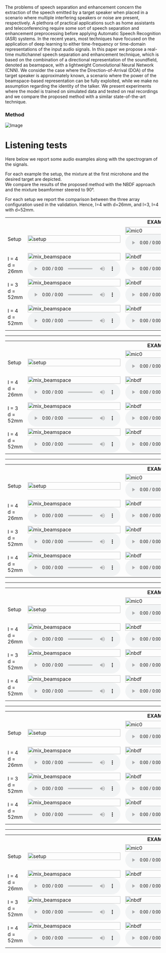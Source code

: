 The problems of speech separation and enhancement concern the extraction of the speech emitted by a target speaker when placed in a scenario where multiple interfering speakers or noise are present, respectively. A plethora of practical applications such as home assistants and teleconferencing require some sort of speech separation and enhancement preprocessing before applying Automatic Speech Recognition (ASR) systems. In the recent years, most techniques have focused on the application of deep learning to either time-frequency or time-domain representations of the input audio signals. In this paper we propose a real-time multichannel speech separation and enhancement technique, which is based on the combination of a directional representation of the soundfield, denoted as beamspace, with a lightweight Convolutional Neural Network (CNN). We consider the case where the Direction-of-Arrival (DOA) of the target speaker is approximately known, a scenario where the power of the beamspace-based representation can be fully exploited, while we make no assumption regarding the identity of the talker. We present experiments where the model is trained on simulated data and tested on real recordings and we compare the proposed method with a similar state-of-the-art technique.


### Method
![Image](figures/pipeline.png)

# Listening tests
Here below we report some audio examples along with the spectrogram of the signals. <br>

For each example the setup, the mixture at the first microhone and the desired target are depicted. <br>
We compare the results of the proposed method with the NBDF approach and the mixture beamformer steered to 90°.

For each setup we report the comparison between the three array configuration used in the validation. Hence, I=4 with d=26mm,
and I=3, I=4 with d=52mm.

<!-- ***************************************** EXAMPLE 1 *************************************************** -->
<table style="width: 100%; table-layout: fixed; word-wrap: normal;">
  <!-- SETUP -->
  <tr> 
    <th colspan="4" style="text-align:center;">EXAMPLE 1</th>
  </tr>
  <tr>
    <td>
      Setup
    </td>
    <td>
      <img src="examples/exs1/ds1/setup.png" title="setup" width="100%"/>
    </td>
    <td>
      <img src="examples/exs1/ds1/mixture_mic0.png" title="mic0" width="100%"/>
      <audio controls>
        <source src="examples/exs1/ds1/mixture_mic0.wav" type="audio/mpeg">
        Your browser does not support the audio element.
      </audio>
    </td>
    <td>
      <img src="examples/exs1/ds1/target_beamspace.png" title="target" width="100%"/>
      <audio controls>
        <source src="examples/exs1/ds1/target_beamspace.wav" type="audio/mpeg">
        Your browser does not support the audio element.
      </audio>
    </td>
  </tr>
  <!-- TITLE 
  <tr> 
    <td>
      Dataset
    </td>
    <td>
      Mixture Beamspace
    </td>
    <td>
      NBDF method
    </td>
    <td>
      Proposed method
    </td>
  </tr>
  -->
  <!-- DATASET 1 -->
  <tr> 
    <td>
      I = 4 <br>
      d = 26mm
    </td>
    <td>
      <img src="examples/exs1/ds1/mixture_beamspace.png" title="mix_beamspace" width="100%"/>
      <audio controls>
        <source src="examples/exs1/ds1/mixture_beamspace.wav" type="audio/mpeg">
        Your browser does not support the audio element.
      </audio>
    </td>
    <td>
      <img src="examples/exs1/ds1/nbdf.png" title="nbdf" width="100%"/>
      <audio controls>
        <source src="examples/exs1/ds1/nbdf.wav" type="audio/mpeg">
        Your browser does not support the audio element.
      </audio>
    </td>
    <td>
      <img src="examples/exs1/ds1/proposed.png" title="target" width="100%"/>
      <audio controls>
        <source src="examples/exs1/ds1/proposed.wav" type="audio/mpeg">
        Your browser does not support the audio element.
      </audio>
    </td>
  </tr>
  <!-- DATASET 2 -->
  <tr> 
    <td>
      I = 3 <br>
      d = 52mm
    </td>
    <td>
      <img src="examples/exs1/ds2/mixture_beamspace.png" title="mix_beamspace" width="100%"/>
      <audio controls>
        <source src="examples/exs1/ds2/mixture_beamspace.wav" type="audio/mpeg">
        Your browser does not support the audio element.
      </audio>
    </td>
    <td>
      <img src="examples/exs1/ds2/nbdf.png" title="nbdf" width="100%"/>
      <audio controls>
        <source src="examples/exs1/ds2/nbdf.wav" type="audio/mpeg">
        Your browser does not support the audio element.
      </audio>
    </td>
    <td>
      <img src="examples/exs1/ds2/proposed.png" title="target" width="100%"/>
      <audio controls>
        <source src="examples/exs1/ds2/proposed.wav" type="audio/mpeg">
        Your browser does not support the audio element.
      </audio>
    </td>
  </tr>
  <!-- DATASET 3 -->
  <tr> 
    <td>
      I = 4 <br>
      d = 52mm
    </td>
    <td>
      <img src="examples/exs1/ds3/mixture_beamspace.png" title="mix_beamspace" width="100%"/>
      <audio controls>
        <source src="examples/exs1/ds3/mixture_beamspace.wav" type="audio/mpeg">
        Your browser does not support the audio element.
      </audio>
    </td>
    <td>
      <img src="examples/exs1/ds3/nbdf.png" title="nbdf" width="100%"/>
      <audio controls>
        <source src="examples/exs1/ds3/nbdf.wav" type="audio/mpeg">
        Your browser does not support the audio element.
      </audio>
    </td>
    <td>
      <img src="examples/exs1/ds3/proposed.png" title="target" width="100%"/>
      <audio controls>
        <source src="examples/exs1/ds3/proposed.wav" type="audio/mpeg">
        Your browser does not support the audio element.
      </audio>
    </td>
  </tr>
</table>

<!-- ***************************************** EXAMPLE 2 *************************************************** -->
<hr />
<table style="width: 100%; table-layout: fixed; word-wrap: normal;">
  <!-- SETUP -->
  <tr> 
    <th colspan="4" style="text-align:center;">EXAMPLE 2</th>
  </tr>
  <tr>
    <td>
      Setup
    </td>
    <td>
      <img src="examples/exs2/ds1/setup.png" title="setup" width="100%"/>
    </td>
    <td>
      <img src="examples/exs2/ds1/mixture_mic0.png" title="mic0" width="100%"/>
      <audio controls>
        <source src="examples/exs2/ds1/mixture_mic0.wav" type="audio/mpeg">
        Your browser does not support the audio element.
      </audio>
    </td>
    <td>
      <img src="examples/exs2/ds1/target_beamspace.png" title="target" width="100%"/>
      <audio controls>
        <source src="examples/exs2/ds1/target_beamspace.wav" type="audio/mpeg">
        Your browser does not support the audio element.
      </audio>
    </td>
  </tr>
  <!-- TITLE 
  <tr> 
    <td>
      Dataset
    </td>
    <td>
      Mixture Beamspace
    </td>
    <td>
      NBDF method
    </td>
    <td>
      Proposed method
    </td>
  </tr>
  -->
  <!-- DATASET 1 -->
  <tr> 
    <td>
      I = 4 <br>
      d = 26mm
    </td>
    <td>
      <img src="examples/exs2/ds1/mixture_beamspace.png" title="mix_beamspace" width="100%"/>
      <audio controls>
        <source src="examples/exs2/ds1/mixture_beamspace.wav" type="audio/mpeg">
        Your browser does not support the audio element.
      </audio>
    </td>
    <td>
      <img src="examples/exs2/ds1/nbdf.png" title="nbdf" width="100%"/>
      <audio controls>
        <source src="examples/exs2/ds1/nbdf.wav" type="audio/mpeg">
        Your browser does not support the audio element.
      </audio>
    </td>
    <td>
      <img src="examples/exs2/ds1/proposed.png" title="target" width="100%"/>
      <audio controls>
        <source src="examples/exs2/ds1/proposed.wav" type="audio/mpeg">
        Your browser does not support the audio element.
      </audio>
    </td>
  </tr>
  <!-- DATASET 2 -->
  <tr> 
    <td>
      I = 3 <br>
      d = 52mm
    </td>
    <td>
      <img src="examples/exs2/ds2/mixture_beamspace.png" title="mix_beamspace" width="100%"/>
      <audio controls>
        <source src="examples/exs2/ds2/mixture_beamspace.wav" type="audio/mpeg">
        Your browser does not support the audio element.
      </audio>
    </td>
    <td>
      <img src="examples/exs2/ds2/nbdf.png" title="nbdf" width="100%"/>
      <audio controls>
        <source src="examples/exs2/ds2/nbdf.wav" type="audio/mpeg">
        Your browser does not support the audio element.
      </audio>
    </td>
    <td>
      <img src="examples/exs2/ds2/proposed.png" title="target" width="100%"/>
      <audio controls>
        <source src="examples/exs2/ds2/proposed.wav" type="audio/mpeg">
        Your browser does not support the audio element.
      </audio>
    </td>
  </tr>
  <!-- DATASET 3 -->
  <tr> 
    <td>
      I = 4 <br>
      d = 52mm
    </td>
    <td>
      <img src="examples/exs2/ds3/mixture_beamspace.png" title="mix_beamspace" width="100%"/>
      <audio controls>
        <source src="examples/exs2/ds3/mixture_beamspace.wav" type="audio/mpeg">
        Your browser does not support the audio element.
      </audio>
    </td>
    <td>
      <img src="examples/exs2/ds3/nbdf.png" title="nbdf" width="100%"/>
      <audio controls>
        <source src="examples/exs2/ds3/nbdf.wav" type="audio/mpeg">
        Your browser does not support the audio element.
      </audio>
    </td>
    <td>
      <img src="examples/exs2/ds3/proposed.png" title="target" width="100%"/>
      <audio controls>
        <source src="examples/exs2/ds3/proposed.wav" type="audio/mpeg">
        Your browser does not support the audio element.
      </audio>
    </td>
  </tr>
</table>

<!-- ***************************************** EXAMPLE 3 *************************************************** -->
<hr />
<table style="width: 100%; table-layout: fixed; word-wrap: normal;">
  <!-- SETUP -->
  <tr> 
    <th colspan="4" style="text-align:center;">EXAMPLE 3</th>
  </tr>
  <tr>
    <td>
      Setup
    </td>
    <td>
      <img src="examples/exs3/ds1/setup.png" title="setup" width="100%"/>
    </td>
    <td>
      <img src="examples/exs3/ds1/mixture_mic0.png" title="mic0" width="100%"/>
      <audio controls>
        <source src="examples/exs3/ds1/mixture_mic0.wav" type="audio/mpeg">
        Your browser does not support the audio element.
      </audio>
    </td>
    <td>
      <img src="examples/exs3/ds1/target_beamspace.png" title="target" width="100%"/>
      <audio controls>
        <source src="examples/exs3/ds1/target_beamspace.wav" type="audio/mpeg">
        Your browser does not support the audio element.
      </audio>
    </td>
  </tr>
  <!-- TITLE 
  <tr> 
    <td>
      Dataset
    </td>
    <td>
      Mixture Beamspace
    </td>
    <td>
      NBDF method
    </td>
    <td>
      Proposed method
    </td>
  </tr>
  -->
  <!-- DATASET 1 -->
  <tr> 
    <td>
      I = 4 <br>
      d = 26mm
    </td>
    <td>
      <img src="examples/exs3/ds1/mixture_beamspace.png" title="mix_beamspace" width="100%"/>
      <audio controls>
        <source src="examples/exs3/ds1/mixture_beamspace.wav" type="audio/mpeg">
        Your browser does not support the audio element.
      </audio>
    </td>
    <td>
      <img src="examples/exs3/ds1/nbdf.png" title="nbdf" width="100%"/>
      <audio controls>
        <source src="examples/exs3/ds1/nbdf.wav" type="audio/mpeg">
        Your browser does not support the audio element.
      </audio>
    </td>
    <td>
      <img src="examples/exs3/ds1/proposed.png" title="target" width="100%"/>
      <audio controls>
        <source src="examples/exs3/ds1/proposed.wav" type="audio/mpeg">
        Your browser does not support the audio element.
      </audio>
    </td>
  </tr>
  <!-- DATASET 2 -->
  <tr> 
    <td>
      I = 3 <br>
      d = 52mm
    </td>
    <td>
      <img src="examples/exs3/ds2/mixture_beamspace.png" title="mix_beamspace" width="100%"/>
      <audio controls>
        <source src="examples/exs3/ds2/mixture_beamspace.wav" type="audio/mpeg">
        Your browser does not support the audio element.
      </audio>
    </td>
    <td>
      <img src="examples/exs3/ds2/nbdf.png" title="nbdf" width="100%"/>
      <audio controls>
        <source src="examples/exs3/ds2/nbdf.wav" type="audio/mpeg">
        Your browser does not support the audio element.
      </audio>
    </td>
    <td>
      <img src="examples/exs3/ds2/proposed.png" title="target" width="100%"/>
      <audio controls>
        <source src="examples/exs3/ds2/proposed.wav" type="audio/mpeg">
        Your browser does not support the audio element.
      </audio>
    </td>
  </tr>
  <!-- DATASET 3 -->
  <tr> 
    <td>
      I = 4 <br>
      d = 52mm
    </td>
    <td>
      <img src="examples/exs3/ds3/mixture_beamspace.png" title="mix_beamspace" width="100%"/>
      <audio controls>
        <source src="examples/exs3/ds3/mixture_beamspace.wav" type="audio/mpeg">
        Your browser does not support the audio element.
      </audio>
    </td>
    <td>
      <img src="examples/exs3/ds3/nbdf.png" title="nbdf" width="100%"/>
      <audio controls>
        <source src="examples/exs3/ds3/nbdf.wav" type="audio/mpeg">
        Your browser does not support the audio element.
      </audio>
    </td>
    <td>
      <img src="examples/exs3/ds3/proposed.png" title="target" width="100%"/>
      <audio controls>
        <source src="examples/exs3/ds3/proposed.wav" type="audio/mpeg">
        Your browser does not support the audio element.
      </audio>
    </td>
  </tr>
</table>

<!-- ***************************************** EXAMPLE 4 *************************************************** -->
<hr />
<table style="width: 100%; table-layout: fixed; word-wrap: normal;">
  <!-- SETUP -->
  <tr> 
    <th colspan="4" style="text-align:center;">EXAMPLE 4</th>
  </tr>
  <tr>
    <td>
      Setup
    </td>
    <td>
      <img src="examples/exs4/ds1/setup.png" title="setup" width="100%"/>
    </td>
    <td>
      <img src="examples/exs4/ds1/mixture_mic0.png" title="mic0" width="100%"/>
      <audio controls>
        <source src="examples/exs4/ds1/mixture_mic0.wav" type="audio/mpeg">
        Your browser does not support the audio element.
      </audio>
    </td>
    <td>
      <img src="examples/exs4/ds1/target_beamspace.png" title="target" width="100%"/>
      <audio controls>
        <source src="examples/exs4/ds1/target_beamspace.wav" type="audio/mpeg">
        Your browser does not support the audio element.
      </audio>
    </td>
  </tr>
  <!-- TITLE 
  <tr> 
    <td>
      Dataset
    </td>
    <td>
      Mixture Beamspace
    </td>
    <td>
      NBDF method
    </td>
    <td>
      Proposed method
    </td>
  </tr>
  -->
  <!-- DATASET 1 -->
  <tr> 
    <td>
      I = 4 <br>
      d = 26mm
    </td>
    <td>
      <img src="examples/exs4/ds1/mixture_beamspace.png" title="mix_beamspace" width="100%"/>
      <audio controls>
        <source src="examples/exs4/ds1/mixture_beamspace.wav" type="audio/mpeg">
        Your browser does not support the audio element.
      </audio>
    </td>
    <td>
      <img src="examples/exs4/ds1/nbdf.png" title="nbdf" width="100%"/>
      <audio controls>
        <source src="examples/exs4/ds1/nbdf.wav" type="audio/mpeg">
        Your browser does not support the audio element.
      </audio>
    </td>
    <td>
      <img src="examples/exs4/ds1/proposed.png" title="target" width="100%"/>
      <audio controls>
        <source src="examples/exs4/ds1/proposed.wav" type="audio/mpeg">
        Your browser does not support the audio element.
      </audio>
    </td>
  </tr>
  <!-- DATASET 2 -->
  <tr> 
    <td>
      I = 3 <br>
      d = 52mm
    </td>
    <td>
      <img src="examples/exs4/ds2/mixture_beamspace.png" title="mix_beamspace" width="100%"/>
      <audio controls>
        <source src="examples/exs4/ds2/mixture_beamspace.wav" type="audio/mpeg">
        Your browser does not support the audio element.
      </audio>
    </td>
    <td>
      <img src="examples/exs4/ds2/nbdf.png" title="nbdf" width="100%"/>
      <audio controls>
        <source src="examples/exs4/ds2/nbdf.wav" type="audio/mpeg">
        Your browser does not support the audio element.
      </audio>
    </td>
    <td>
      <img src="examples/exs4/ds2/proposed.png" title="target" width="100%"/>
      <audio controls>
        <source src="examples/exs4/ds2/proposed.wav" type="audio/mpeg">
        Your browser does not support the audio element.
      </audio>
    </td>
  </tr>
  <!-- DATASET 3 -->
  <tr> 
    <td>
      I = 4 <br>
      d = 52mm
    </td>
    <td>
      <img src="examples/exs4/ds3/mixture_beamspace.png" title="mix_beamspace" width="100%"/>
      <audio controls>
        <source src="examples/exs4/ds3/mixture_beamspace.wav" type="audio/mpeg">
        Your browser does not support the audio element.
      </audio>
    </td>
    <td>
      <img src="examples/exs4/ds3/nbdf.png" title="nbdf" width="100%"/>
      <audio controls>
        <source src="examples/exs4/ds3/nbdf.wav" type="audio/mpeg">
        Your browser does not support the audio element.
      </audio>
    </td>
    <td>
      <img src="examples/exs4/ds3/proposed.png" title="target" width="100%"/>
      <audio controls>
        <source src="examples/exs4/ds3/proposed.wav" type="audio/mpeg">
        Your browser does not support the audio element.
      </audio>
    </td>
  </tr>
</table>

<!-- ***************************************** EXAMPLE 5 *************************************************** -->
<hr />
<table style="width: 100%; table-layout: fixed; word-wrap: normal;">
  <!-- SETUP -->
  <tr> 
    <th colspan="4" style="text-align:center;">EXAMPLE 5</th>
  </tr>
  <tr>
    <td>
      Setup
    </td>
    <td>
      <img src="examples/exs5/ds1/setup.png" title="setup" width="100%"/>
    </td>
    <td>
      <img src="examples/exs5/ds1/mixture_mic0.png" title="mic0" width="100%"/>
      <audio controls>
        <source src="examples/exs5/ds1/mixture_mic0.wav" type="audio/mpeg">
        Your browser does not support the audio element.
      </audio>
    </td>
    <td>
      <img src="examples/exs5/ds1/target_beamspace.png" title="target" width="100%"/>
      <audio controls>
        <source src="examples/exs5/ds1/target_beamspace.wav" type="audio/mpeg">
        Your browser does not support the audio element.
      </audio>
    </td>
  </tr>
  <!-- TITLE 
  <tr> 
    <td>
      Dataset
    </td>
    <td>
      Mixture Beamspace
    </td>
    <td>
      NBDF method
    </td>
    <td>
      Proposed method
    </td>
  </tr>
  -->
  <!-- DATASET 1 -->
  <tr> 
    <td>
      I = 4 <br>
      d = 26mm
    </td>
    <td>
      <img src="examples/exs5/ds1/mixture_beamspace.png" title="mix_beamspace" width="100%"/>
      <audio controls>
        <source src="examples/exs5/ds1/mixture_beamspace.wav" type="audio/mpeg">
        Your browser does not support the audio element.
      </audio>
    </td>
    <td>
      <img src="examples/exs5/ds1/nbdf.png" title="nbdf" width="100%"/>
      <audio controls>
        <source src="examples/exs5/ds1/nbdf.wav" type="audio/mpeg">
        Your browser does not support the audio element.
      </audio>
    </td>
    <td>
      <img src="examples/exs5/ds1/proposed.png" title="target" width="100%"/>
      <audio controls>
        <source src="examples/exs5/ds1/proposed.wav" type="audio/mpeg">
        Your browser does not support the audio element.
      </audio>
    </td>
  </tr>
  <!-- DATASET 2 -->
  <tr> 
    <td>
      I = 3 <br>
      d = 52mm
    </td>
    <td>
      <img src="examples/exs5/ds2/mixture_beamspace.png" title="mix_beamspace" width="100%"/>
      <audio controls>
        <source src="examples/exs5/ds2/mixture_beamspace.wav" type="audio/mpeg">
        Your browser does not support the audio element.
      </audio>
    </td>
    <td>
      <img src="examples/exs5/ds2/nbdf.png" title="nbdf" width="100%"/>
      <audio controls>
        <source src="examples/exs5/ds2/nbdf.wav" type="audio/mpeg">
        Your browser does not support the audio element.
      </audio>
    </td>
    <td>
      <img src="examples/exs5/ds2/proposed.png" title="target" width="100%"/>
      <audio controls>
        <source src="examples/exs5/ds2/proposed.wav" type="audio/mpeg">
        Your browser does not support the audio element.
      </audio>
    </td>
  </tr>
  <!-- DATASET 3 -->
  <tr> 
    <td>
      I = 4 <br>
      d = 52mm
    </td>
    <td>
      <img src="examples/exs5/ds3/mixture_beamspace.png" title="mix_beamspace" width="100%"/>
      <audio controls>
        <source src="examples/exs5/ds3/mixture_beamspace.wav" type="audio/mpeg">
        Your browser does not support the audio element.
      </audio>
    </td>
    <td>
      <img src="examples/exs5/ds3/nbdf.png" title="nbdf" width="100%"/>
      <audio controls>
        <source src="examples/exs5/ds3/nbdf.wav" type="audio/mpeg">
        Your browser does not support the audio element.
      </audio>
    </td>
    <td>
      <img src="examples/exs5/ds3/proposed.png" title="target" width="100%"/>
      <audio controls>
        <source src="examples/exs5/ds3/proposed.wav" type="audio/mpeg">
        Your browser does not support the audio element.
      </audio>
    </td>
  </tr>
</table>

<!-- ***************************************** EXAMPLE 6 *************************************************** -->
<hr />
<table style="width: 100%; table-layout: fixed; word-wrap: normal;">
  <!-- SETUP -->
  <tr> 
    <th colspan="4" style="text-align:center;">EXAMPLE 6</th>
  </tr>
  <tr>
    <td>
      Setup
    </td>
    <td>
      <img src="examples/exs6/ds1/setup.png" title="setup" width="100%"/>
    </td>
    <td>
      <img src="examples/exs6/ds1/mixture_mic0.png" title="mic0" width="100%"/>
      <audio controls>
        <source src="examples/exs6/ds1/mixture_mic0.wav" type="audio/mpeg">
        Your browser does not support the audio element.
      </audio>
    </td>
    <td>
      <img src="examples/exs6/ds1/target_beamspace.png" title="target" width="100%"/>
      <audio controls>
        <source src="examples/exs6/ds1/target_beamspace.wav" type="audio/mpeg">
        Your browser does not support the audio element.
      </audio>
    </td>
  </tr>
  <!-- TITLE 
  <tr> 
    <td>
      Dataset
    </td>
    <td>
      Mixture Beamspace
    </td>
    <td>
      NBDF method
    </td>
    <td>
      Proposed method
    </td>
  </tr>
  -->
  <!-- DATASET 1 -->
  <tr> 
    <td>
      I = 4 <br>
      d = 26mm
    </td>
    <td>
      <img src="examples/exs6/ds1/mixture_beamspace.png" title="mix_beamspace" width="100%"/>
      <audio controls>
        <source src="examples/exs6/ds1/mixture_beamspace.wav" type="audio/mpeg">
        Your browser does not support the audio element.
      </audio>
    </td>
    <td>
      <img src="examples/exs6/ds1/nbdf.png" title="nbdf" width="100%"/>
      <audio controls>
        <source src="examples/exs6/ds1/nbdf.wav" type="audio/mpeg">
        Your browser does not support the audio element.
      </audio>
    </td>
    <td>
      <img src="examples/exs6/ds1/proposed.png" title="target" width="100%"/>
      <audio controls>
        <source src="examples/exs6/ds1/proposed.wav" type="audio/mpeg">
        Your browser does not support the audio element.
      </audio>
    </td>
  </tr>
  <!-- DATASET 2 -->
  <tr> 
    <td>
      I = 3 <br>
      d = 52mm
    </td>
    <td>
      <img src="examples/exs6/ds2/mixture_beamspace.png" title="mix_beamspace" width="100%"/>
      <audio controls>
        <source src="examples/exs6/ds2/mixture_beamspace.wav" type="audio/mpeg">
        Your browser does not support the audio element.
      </audio>
    </td>
    <td>
      <img src="examples/exs6/ds2/nbdf.png" title="nbdf" width="100%"/>
      <audio controls>
        <source src="examples/exs6/ds2/nbdf.wav" type="audio/mpeg">
        Your browser does not support the audio element.
      </audio>
    </td>
    <td>
      <img src="examples/exs6/ds2/proposed.png" title="target" width="100%"/>
      <audio controls>
        <source src="examples/exs6/ds2/proposed.wav" type="audio/mpeg">
        Your browser does not support the audio element.
      </audio>
    </td>
  </tr>
  <!-- DATASET 3 -->
  <tr> 
    <td>
      I = 4 <br>
      d = 52mm
    </td>
    <td>
      <img src="examples/exs6/ds3/mixture_beamspace.png" title="mix_beamspace" width="100%"/>
      <audio controls>
        <source src="examples/exs6/ds3/mixture_beamspace.wav" type="audio/mpeg">
        Your browser does not support the audio element.
      </audio>
    </td>
    <td>
      <img src="examples/exs6/ds3/nbdf.png" title="nbdf" width="100%"/>
      <audio controls>
        <source src="examples/exs6/ds3/nbdf.wav" type="audio/mpeg">
        Your browser does not support the audio element.
      </audio>
    </td>
    <td>
      <img src="examples/exs6/ds3/proposed.png" title="target" width="100%"/>
      <audio controls>
        <source src="examples/exs6/ds3/proposed.wav" type="audio/mpeg">
        Your browser does not support the audio element.
      </audio>
    </td>
  </tr>
</table>

